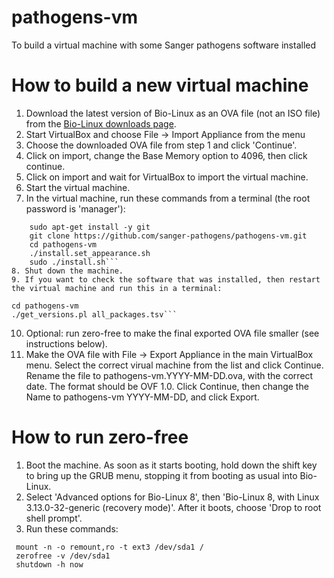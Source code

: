 pathogens-vm
============

To build a virtual machine with some Sanger pathogens software installed


How to build a new virtual machine
==================================

1. Download the latest version of Bio-Linux
as an OVA file (not an ISO file) from the
[Bio-Linux downloads page](http://environmentalomics.org/bio-linux-download/).
2. Start VirtualBox and choose File -> Import Appliance from the menu
3. Choose the downloaded OVA file from step 1 and click 'Continue'.
4. Click on import, change the Base Memory option to 4096, then click
continue.
5. Click on import and wait for VirtualBox to import the virtual machine.
6. Start the virtual machine.
7. In the virtual machine, run these commands from a terminal
(the root password is 'manager'):
```
    sudo apt-get install -y git
    git clone https://github.com/sanger-pathogens/pathogens-vm.git
    cd pathogens-vm
    ./install.set_appearance.sh
    sudo ./install.sh```
8. Shut down the machine.
9. If you want to check the software that was installed, then restart
the virtual machine and run this in a terminal:
```
    cd pathogens-vm
    ./get_versions.pl all_packages.tsv```
10. Optional: run zero-free to make the final exported OVA file smaller
(see instructions below).
11. Make the OVA file with File -> Export Appliance in the main
VirtualBox menu.
Select the correct virual machine from the list
and click Continue. Rename the file to pathogens-vm.YYYY-MM-DD.ova, with
the correct date. The format should be OVF 1.0. Click Continue, then
change the Name to pathogens-vm YYYY-MM-DD, and click Export.


How to run zero-free
====================

1. Boot the machine. As soon as it starts booting, hold down
the shift key to bring up the GRUB menu, stopping it from
booting as usual into Bio-Linux.
2. Select 'Advanced options for Bio-Linux 8', then
'Bio-Linux 8, with Linux 3.13.0-32-generic (recovery mode)'.
After it boots, choose 'Drop to root shell prompt'.
3. Run these commands:
```
 mount -n -o remount,ro -t ext3 /dev/sda1 /
 zerofree -v /dev/sda1
 shutdown -h now
```
